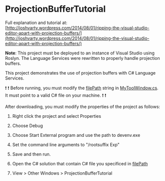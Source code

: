 ProjectionBufferTutorial
========================

Full explanation and tutorial at: [http://joshvarty.wordpress.com/2014/08/01/ripping-the-visual-studio-editor-apart-with-projection-buffers/](http://joshvarty.wordpress.com/2014/08/01/ripping-the-visual-studio-editor-apart-with-projection-buffers/)

**Note**: This project must be deployed to an instance of Visual Studio using Roslyn. The Language Services were rewritten to properly handle projection buffers.

This project demonstrates the use of projection buffers with C# Language Services.

:exclamation: :exclamation:
Before running, you must modify the [filePath](https://github.com/JoshVarty/ProjectionBufferTutorial/blob/master/ProjectionBufferTutorial/ProjBufferToolWindow.cs#L26) string in [MyToolWindow.cs](https://github.com/JoshVarty/ProjectionBufferTutorial/blob/master/ProjectionBufferTutorial/ProjBufferToolWindow.cs).   It must point to a valid C# file on your machine.
:exclamation: :exclamation:

After downloading, you must modify the properties of the project as follows:

  1. Right click the project and select Properties
  
  2. Choose Debug
  
  3. Choose Start External program and use the path to devenv.exe
  
  4. Set the command line arguments to "/rootsuffix Exp"
  
  5. Save and then run.
  
  6. Open the C# solution that contain C# file you specificed in [filePath](https://github.com/JoshVarty/ProjectionBufferTutorial/blob/master/ProjectionBufferTutorial/MyToolWindow.cs#L24)
  
  7. View > Other Windows > ProjectionBufferTutorial
